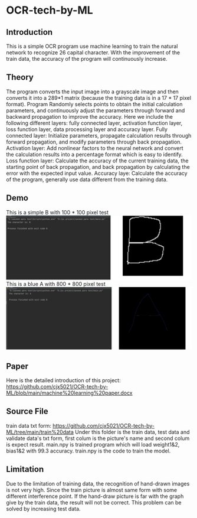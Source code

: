 # OCR-tech-by-ML
## Introduction
This is a simple OCR program use machine learning to train the natural network to recognize 26 capital character. With the improvement of the train data, the accuracy of the program will continuously increase.
## Theory
The program converts the input image into a grayscale image and then converts it into a 289*1 matrix (because the training data is in a 17 * 17 pixel format). Program Randomly selects points to obtain the initial calculation parameters, and continuously adjust the parameters through forward and backward propagation to improve the accuracy. Here we include the following different layers: fully connected layer, activation function layer, loss function layer, data processing layer and accuracy layer.
Fully connected layer: Initialize parameters, propagate calculation results through forward propagation, and modify parameters through back propagation.
Activation layer: Add nonlinear factors to the neural network and convert the calculation results into a percentage format which is easy to identify.
Loss function layer: Calculate the accuracy of the current training data, the starting point of back propagation, and back propagation by calculating the error with the expected input value.
Accuracy laye: Calculate the accuracy of the program, generally use data different from the training data.
## Demo
This is a simple B with 100 * 100 pixel test
![image](https://github.com/cjx5021/OCR-tech-by-ML/blob/main/Demo/Demo.png)
This is a blue A with 800 * 800 pixel test
![image](https://github.com/cjx5021/OCR-tech-by-ML/blob/main/Demo/Demo_blueA.png)
## Paper
Here is the detailed introduction of this project:
https://github.com/cjx5021/OCR-tech-by-ML/blob/main/machine%20learning%20paper.docx
## Source File
train data txt form: https://github.com/cjx5021/OCR-tech-by-ML/tree/main/train%20data
Under this folder is the train data, test data and validate data's txt form, first colum is the picture's name and second colum is expect result.
main.npy is trained program which will load weight1&2, bias1&2 with 99.3 accuracy.
train.npy is the code to train the model.
## Limitation
Due to the limitation of training data, the recognition of hand-drawn images is not very high. Since the train picture is almost same form with some different interference point. If the hand-draw picture is far with the graph give by the train data, the result will not be correct. This problem can be solved by increasing test data.
